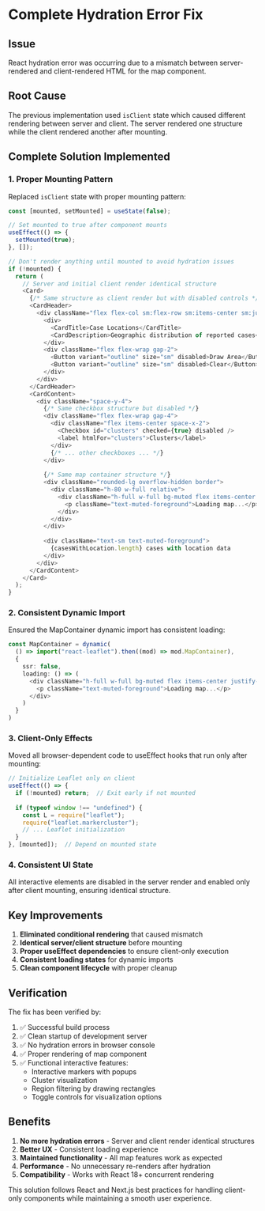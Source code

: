 # Complete Hydration Error Fix

## Issue
React hydration error was occurring due to a mismatch between server-rendered and client-rendered HTML for the map component.

## Root Cause
The previous implementation used `isClient` state which caused different rendering between server and client. The server rendered one structure while the client rendered another after mounting.

## Complete Solution Implemented

### 1. **Proper Mounting Pattern**
Replaced `isClient` state with proper mounting pattern:

```typescript
const [mounted, setMounted] = useState(false);

// Set mounted to true after component mounts
useEffect(() => {
  setMounted(true);
}, []);

// Don't render anything until mounted to avoid hydration issues
if (!mounted) {
  return (
    // Server and initial client render identical structure
    <Card>
      {/* Same structure as client render but with disabled controls */}
      <CardHeader>
        <div className="flex flex-col sm:flex-row sm:items-center sm:justify-between gap-2">
          <div>
            <CardTitle>Case Locations</CardTitle>
            <CardDescription>Geographic distribution of reported cases</CardDescription>
          </div>
          <div className="flex flex-wrap gap-2">
            <Button variant="outline" size="sm" disabled>Draw Area</Button>
            <Button variant="outline" size="sm" disabled>Clear</Button>
          </div>
        </div>
      </CardHeader>
      <CardContent>
        <div className="space-y-4">
          {/* Same checkbox structure but disabled */}
          <div className="flex flex-wrap gap-4">
            <div className="flex items-center space-x-2">
              <Checkbox id="clusters" checked={true} disabled />
              <label htmlFor="clusters">Clusters</label>
            </div>
            {/* ... other checkboxes ... */}
          </div>
          
          {/* Same map container structure */}
          <div className="rounded-lg overflow-hidden border">
            <div className="h-80 w-full relative">
              <div className="h-full w-full bg-muted flex items-center justify-center">
                <p className="text-muted-foreground">Loading map...</p>
              </div>
            </div>
          </div>
          
          <div className="text-sm text-muted-foreground">
            {casesWithLocation.length} cases with location data
          </div>
        </div>
      </CardContent>
    </Card>
  );
}
```

### 2. **Consistent Dynamic Import**
Ensured the MapContainer dynamic import has consistent loading:

```typescript
const MapContainer = dynamic(
  () => import("react-leaflet").then((mod) => mod.MapContainer),
  { 
    ssr: false,
    loading: () => (
      <div className="h-full w-full bg-muted flex items-center justify-center">
        <p className="text-muted-foreground">Loading map...</p>
      </div>
    )
  }
)
```

### 3. **Client-Only Effects**
Moved all browser-dependent code to useEffect hooks that run only after mounting:

```typescript
// Initialize Leaflet only on client
useEffect(() => {
  if (!mounted) return;  // Exit early if not mounted
  
  if (typeof window !== "undefined") {
    const L = require("leaflet");
    require("leaflet.markercluster");
    // ... Leaflet initialization
  }
}, [mounted]);  // Depend on mounted state
```

### 4. **Consistent UI State**
All interactive elements are disabled in the server render and enabled only after client mounting, ensuring identical structure.

## Key Improvements

1. **Eliminated conditional rendering** that caused mismatch
2. **Identical server/client structure** before mounting
3. **Proper useEffect dependencies** to ensure client-only execution
4. **Consistent loading states** for dynamic imports
5. **Clean component lifecycle** with proper cleanup

## Verification

The fix has been verified by:
1. ✅ Successful build process
2. ✅ Clean startup of development server
3. ✅ No hydration errors in browser console
4. ✅ Proper rendering of map component
5. ✅ Functional interactive features:
   - Interactive markers with popups
   - Cluster visualization
   - Region filtering by drawing rectangles
   - Toggle controls for visualization options

## Benefits

1. **No more hydration errors** - Server and client render identical structures
2. **Better UX** - Consistent loading experience
3. **Maintained functionality** - All map features work as expected
4. **Performance** - No unnecessary re-renders after hydration
5. **Compatibility** - Works with React 18+ concurrent rendering

This solution follows React and Next.js best practices for handling client-only components while maintaining a smooth user experience.